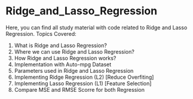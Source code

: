 # Ridge_and_Lasso_Regression

Here, you can find all study material with code related to Ridge and Lasso Regression. Topics Covered:

1. What is Ridge and Lasso Regression?
2. Where we can use Ridge and Lasso Regression?
3. How Ridge and Lasso Regression works?
4. Implementation with Auto-mpg Dataset
5. Parameters used in Ridge and Lasso Regression
6. Implementing Ridge Regression (L2) [Reduce Overfiting]
7. Implementing Lasso Regression (L1) [Feature Selection]
8. Compare MSE and RMSE Scorre for both Regression
